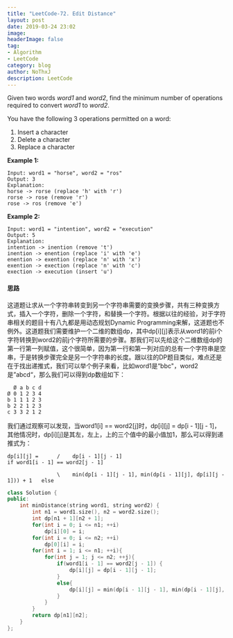 ```yaml
---
title: "LeetCode-72. Edit Distance"
layout: post
date: 2019-03-24 23:02
image: 
headerImage: false
tag:
- Algorithm
- LeetCode
category: blog
author: NoThxJ
description: LeetCode
---
```


Given two words *word1* and *word2*, find the minimum number of operations required to convert *word1* to *word2*.

You have the following 3 operations permitted on a word:

1. Insert a character
2. Delete a character
3. Replace a character

**Example 1:**

```
Input: word1 = "horse", word2 = "ros"
Output: 3
Explanation: 
horse -> rorse (replace 'h' with 'r')
rorse -> rose (remove 'r')
rose -> ros (remove 'e')
```

**Example 2:**

```
Input: word1 = "intention", word2 = "execution"
Output: 5
Explanation: 
intention -> inention (remove 't')
inention -> enention (replace 'i' with 'e')
enention -> exention (replace 'n' with 'x')
exention -> exection (replace 'n' with 'c')
exection -> execution (insert 'u')
```

#### 思路

这道题让求从一个字符串转变到另一个字符串需要的变换步骤，共有三种变换方式，插入一个字符，删除一个字符，和替换一个字符。根据以往的经验，对于字符串相关的题目十有八九都是用动态规划Dynamic Programming来解，这道题也不例外。这道题我们需要维护一个二维的数组dp，其中dp[i][j]表示从word1的前i个字符转换到word2的前j个字符所需要的步骤。那我们可以先给这个二维数组dp的第一行第一列赋值，这个很简单，因为第一行和第一列对应的总有一个字符串是空串，于是转换步骤完全是另一个字符串的长度。跟以往的DP题目类似，难点还是在于找出递推式，我们可以举个例子来看，比如word1是“bbc"，word2是”abcd“，那么我们可以得到dp数组如下：

 

```
  Ø a b c d
Ø 0 1 2 3 4
b 1 1 1 2 3
b 2 2 1 2 3
c 3 3 2 1 2
```

 

我们通过观察可以发现，当word1[i] == word2[j]时，dp[i][j] = dp[i - 1][j - 1]，其他情况时，dp[i][j]是其左，左上，上的三个值中的最小值加1，那么可以得到递推式为：

```
dp[i][j] =      /    dp[i - 1][j - 1]                                                                   if word1[i - 1] == word2[j - 1]

                \    min(dp[i - 1][j - 1], min(dp[i - 1][j], dp[i][j - 1])) + 1   else
```



```C++
class Solution {
public:
    int minDistance(string word1, string word2) {
        int n1 = word1.size(), n2 = word2.size();
        int dp[n1 + 1][n2 + 1];
        for(int i = 0; i <= n1; ++i)
            dp[i][0] = i;
        for(int i = 0; i <= n2; ++i)
            dp[0][i] = i;
        for(int i = 1; i <= n1; ++i){
            for(int j = 1; j <= n2; ++j){
                if(word1[i - 1] == word2[j - 1]) {
                    dp[i][j] = dp[i - 1][j - 1];
                }
                else{
                    dp[i][j] = min(dp[i - 1][j - 1], min(dp[i - 1][j], dp[i][j - 1])) + 1;
                }
            }
        }
        return dp[n1][n2];
    }
};
```

